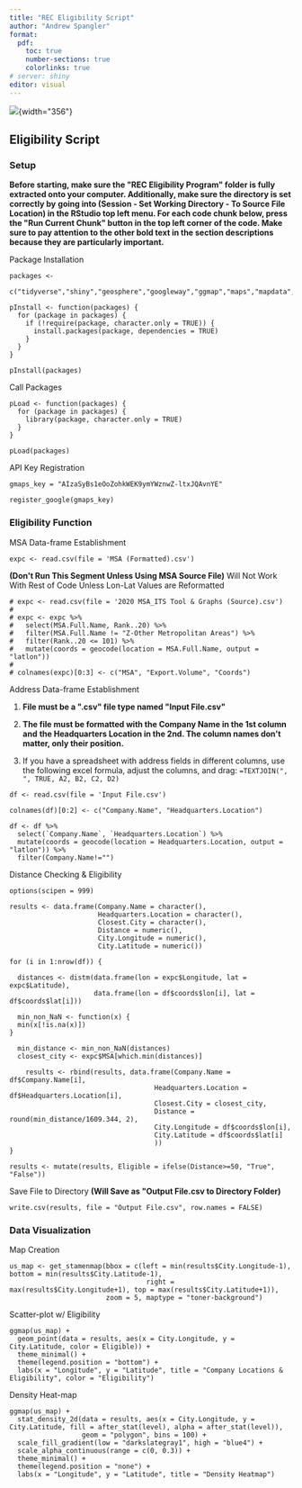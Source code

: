 ```yaml
---
title: "REC Eligibility Script"
author: "Andrew Spangler"
format:
  pdf:
    toc: true
    number-sections: true
    colorlinks: true
# server: shiny
editor: visual
---
```


![](REC%20Search.png){width="356"}

## Eligibility Script

### Setup

**Before starting, make sure the "REC Eligibility Program" folder is fully extracted onto your computer. Additionally, make sure the directory is set correctly by** **going into (Session - Set Working Directory - To Source File Location) in the RStudio top left menu. For each code chunk below, press the "Run Current Chunk" button in the top left corner of the code. Make sure to pay attention to the other bold text in the section descriptions because they are particularly important.**

Package Installation

```{r 1}
packages <-
  c("tidyverse","shiny","geosphere","googleway","ggmap","maps","mapdata","rmarkdown")

pInstall <- function(packages) {
  for (package in packages) {
    if (!require(package, character.only = TRUE)) {
      install.packages(package, dependencies = TRUE)
    }
  }
}

pInstall(packages)
```

Call Packages

```{r 2}
pLoad <- function(packages) {
  for (package in packages) {
    library(package, character.only = TRUE)
  }
}

pLoad(packages)
```

API Key Registration

```{r}
gmaps_key = "AIzaSyBs1eOoZohkWEK9ymYWznwZ-ltxJQAvnYE" 

register_google(gmaps_key)
```

### Eligibility Function

MSA Data-frame Establishment

```{r 3}
expc <- read.csv(file = 'MSA (Formatted).csv')
```

**(Don't Run This Segment Unless Using MSA Source File)** Will Not Work With Rest of Code Unless Lon-Lat Values are Reformatted

```{r 4}
# expc <- read.csv(file = '2020 MSA_ITS Tool & Graphs (Source).csv')
# 
# expc <- expc %>%
#   select(MSA.Full.Name, Rank..20) %>%
#   filter(MSA.Full.Name != "Z-Other Metropolitan Areas") %>%
#   filter(Rank..20 <= 101) %>%
#   mutate(coords = geocode(location = MSA.Full.Name, output = "latlon"))
# 
# colnames(expc)[0:3] <- c("MSA", "Export.Volume", "Coords")
```

Address Data-frame Establishment

1.  **File must be a ".csv" file type named "Input File.csv"**

2.  **The file must be formatted with the Company Name in the 1st column and** **the Headquarters Location in the 2nd. The column names don't matter, only their position.**

3.  If you have a spreadsheet with address fields in different columns, use the following excel formula, adjust the columns, and drag: `=TEXTJOIN(", ", TRUE, A2, B2, C2, D2)`

```{r 5}
df <- read.csv(file = 'Input File.csv')

colnames(df)[0:2] <- c("Company.Name", "Headquarters.Location")

df <- df %>% 
  select(`Company.Name`, `Headquarters.Location`) %>%
  mutate(coords = geocode(location = Headquarters.Location, output = "latlon")) %>%
  filter(Company.Name!="")
```

Distance Checking & Eligibility

```{r 6}
options(scipen = 999)

results <- data.frame(Company.Name = character(),
                      Headquarters.Location = character(),
                      Closest.City = character(),
                      Distance = numeric(),
                      City.Longitude = numeric(),
                      City.Latitude = numeric())

for (i in 1:nrow(df)) {

  distances <- distm(data.frame(lon = expc$Longitude, lat = expc$Latitude),
                     data.frame(lon = df$coords$lon[i], lat = df$coords$lat[i]))
  
  min_non_NaN <- function(x) {
  min(x[!is.na(x)])
}
  
  min_distance <- min_non_NaN(distances)
  closest_city <- expc$MSA[which.min(distances)]
  
    results <- rbind(results, data.frame(Company.Name = df$Company.Name[i],
                                    Headquarters.Location = df$Headquarters.Location[i],
                                    Closest.City = closest_city,
                                    Distance = round(min_distance/1609.344, 2),
                                    City.Longitude = df$coords$lon[i],
                                    City.Latitude = df$coords$lat[i]
                                    ))
}

results <- mutate(results, Eligible = ifelse(Distance>=50, "True", "False"))

```

Save File to Directory **(Will Save as "Output File.csv to Directory Folder)**

```{r}
write.csv(results, file = "Output File.csv", row.names = FALSE)
```

### Data Visualization

Map Creation

```{r 7}
us_map <- get_stamenmap(bbox = c(left = min(results$City.Longitude-1), bottom = min(results$City.Latitude-1),
                                  right = max(results$City.Longitude+1), top = max(results$City.Latitude+1)),
                        zoom = 5, maptype = "toner-background")
```

Scatter-plot w/ Eligibility

```{r}
ggmap(us_map) +
  geom_point(data = results, aes(x = City.Longitude, y = City.Latitude, color = Eligible)) +
  theme_minimal() +
  theme(legend.position = "bottom") +
  labs(x = "Longitude", y = "Latitude", title = "Company Locations & Eligibility", color = "Eligibility")
```

Density Heat-map

```{r}
ggmap(us_map) +
  stat_density_2d(data = results, aes(x = City.Longitude, y = City.Latitude, fill = after_stat(level), alpha = after_stat(level)),
                  geom = "polygon", bins = 100) +
  scale_fill_gradient(low = "darkslategray1", high = "blue4") +
  scale_alpha_continuous(range = c(0, 0.3)) +
  theme_minimal() +
  theme(legend.position = "none") +
  labs(x = "Longitude", y = "Latitude", title = "Density Heatmap")
```

